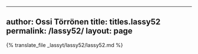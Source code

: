 
---
author: Ossi Törrönen
title: titles.lassy52
permalink: /lassy52/
layout: page
---
{% translate_file _lassyt/lassy52/lassy52.md %}